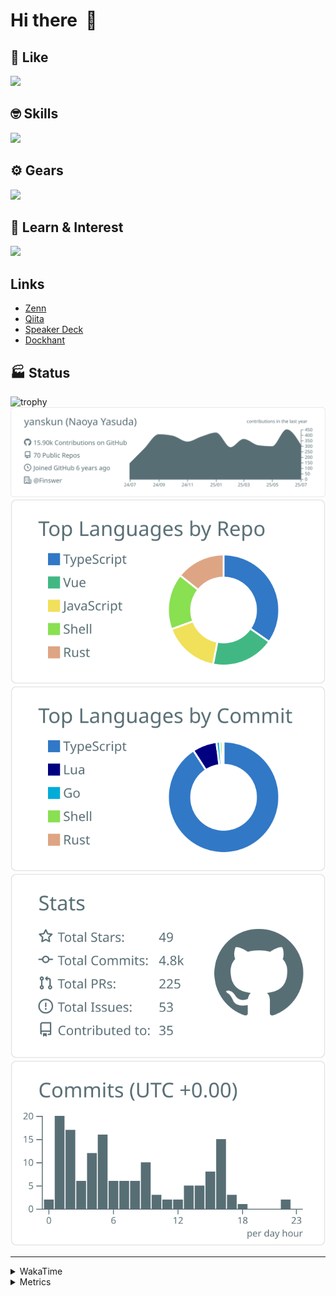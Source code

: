 # Hi there&nbsp; :wave:

## 💌 Like
<img src="https://go-skill-icons.vercel.app/api/icons?i=github" />

## 🤓 Skills
<img src="https://go-skill-icons.vercel.app/api/icons?i=js,ts,vue,nuxtjs,react,nextjs,go,lua,git" />

## ⚙️ Gears
<img src="https://go-skill-icons.vercel.app/api/icons?i=neovim,vscode,githubcopilot,alacritty,tmux" />

## 📖 Learn & Interest
<img src="https://go-skill-icons.vercel.app/api/icons?i=rust,deno,css,zig,playwright,githubactions,storybook,netlify,eslint" />

## Links
- [Zenn](https://zenn.dev/yanskun)
- [Qiita](https://qiita.com/yanskun)
- [Speaker Deck](https://speakerdeck.com/yanskun)
- [Dockhant](https://www.dockhunt.com/users/yanskun)

<!-- https://github.com/ryo-ma/github-profile-trophy -->

## 🏭 Status

<img src="https://github-profile-trophy.vercel.app/?username=yanskun&theme=onedark&row=1" alt="trophy">

<!-- https://github.com/vn7n24fzkq/github-profile-summary-cards -->
<picture>
  <source media="(prefers-color-scheme: dark)" srcset="https://raw.githubusercontent.com/yanskun/yanskun/master/profile-summary-card-output/nord_dark/0-profile-details.svg">
 <img src="https://raw.githubusercontent.com/yanskun/yanskun/master/profile-summary-card-output/default/0-profile-details.svg">
</picture>
<br>
<picture>
  <source media="(prefers-color-scheme: dark)" srcset="https://raw.githubusercontent.com/yanskun/yanskun/master/profile-summary-card-output/nord_dark/1-repos-per-language.svg">
 <img src="https://raw.githubusercontent.com/yanskun/yanskun/master/profile-summary-card-output/default/1-repos-per-language.svg">
</picture>
<picture>
  <source media="(prefers-color-scheme: dark)" srcset="https://raw.githubusercontent.com/yanskun/yanskun/master/profile-summary-card-output/nord_dark/2-most-commit-language.svg">
 <img src="https://raw.githubusercontent.com/yanskun/yanskun/master/profile-summary-card-output/default/2-most-commit-language.svg">
</picture>
<br>
<picture>
  <source media="(prefers-color-scheme: dark)" srcset="https://raw.githubusercontent.com/yanskun/yanskun/master/profile-summary-card-output/nord_dark/3-stats.svg">
 <img src="https://raw.githubusercontent.com/yanskun/yanskun/master/profile-summary-card-output/default/3-stats.svg">
</picture>
<picture>
  <source media="(prefers-color-scheme: dark)" srcset="https://raw.githubusercontent.com/yanskun/yanskun/master/profile-summary-card-output/nord_dark/4-productive-time.svg">
 <img src="https://raw.githubusercontent.com/yanskun/yanskun/master/profile-summary-card-output/default/4-productive-time.svg">
</picture>

---

<details>
  <summary>WakaTime</summary>
<!--START_SECTION:waka-->
![Code Time](http://img.shields.io/badge/Code%20Time-2%2C415%20hrs%2049%20mins-blue)

**🐱 My GitHub Data** 

> 📦 150.4 kB Used in GitHub's Storage 
 > 
> 🏆 2,502 Contributions in the Year 2025
 > 
> 💼 Opted to Hire
 > 
> 📜 131 Public Repositories 
 > 
> 🔑 6 Private Repositories 
 > 
**I'm an Early 🐤** 

```text
🌞 Morning                32632 commits       ████░░░░░░░░░░░░░░░░░░░░░   16.19 % 
🌆 Daytime                124115 commits      ███████████████░░░░░░░░░░   61.58 % 
🌃 Evening                41008 commits       █████░░░░░░░░░░░░░░░░░░░░   20.35 % 
🌙 Night                  3806 commits        ░░░░░░░░░░░░░░░░░░░░░░░░░   01.89 % 
```
📅 **I'm Most Productive on Tuesday** 

```text
Monday                   32068 commits       ████░░░░░░░░░░░░░░░░░░░░░   15.91 % 
Tuesday                  44869 commits       ██████░░░░░░░░░░░░░░░░░░░   22.26 % 
Wednesday                42820 commits       █████░░░░░░░░░░░░░░░░░░░░   21.24 % 
Thursday                 38501 commits       █████░░░░░░░░░░░░░░░░░░░░   19.10 % 
Friday                   36658 commits       █████░░░░░░░░░░░░░░░░░░░░   18.19 % 
Saturday                 2197 commits        ░░░░░░░░░░░░░░░░░░░░░░░░░   01.09 % 
Sunday                   4448 commits        █░░░░░░░░░░░░░░░░░░░░░░░░   02.21 % 
```


📊 **This Week I Spent My Time On** 

```text
🕑︎ Time Zone: Asia/Tokyo

💬 Programming Languages: 
TypeScript               22 hrs 9 mins       ████████████████████░░░░░   79.24 % 
Markdown                 1 hr 38 mins        █░░░░░░░░░░░░░░░░░░░░░░░░   05.85 % 
Lua                      1 hr 20 mins        █░░░░░░░░░░░░░░░░░░░░░░░░   04.82 % 
Other                    1 hr 8 mins         █░░░░░░░░░░░░░░░░░░░░░░░░   04.07 % 
Go                       40 mins             █░░░░░░░░░░░░░░░░░░░░░░░░   02.39 % 

🔥 Editors: 
Neovim                   21 hrs 58 mins      ████████████████████░░░░░   78.59 % 
VS Code                  5 hrs 59 mins       █████░░░░░░░░░░░░░░░░░░░░   21.41 % 

💻 Operating System: 
Mac                      27 hrs 57 mins      █████████████████████████   100.00 % 
```


 Last Updated on 23/07/2025 05:38:17 UTC
<!--END_SECTION:waka-->
</details>

<details>
  <summary>Metrics</summary>
  <img src="https://github.com/yanskun/yanskun/blob/main/github-metrics.svg" alt="Metrics">
</details>

